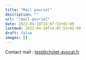 ```yaml
---
title: "Mail pouriel"
description: ""
url: "/mail-pouriel"
date: 2022-04-18T14:07:53+02:00
lastmod: 2022-04-18T14:07:53+02:00
draft: false
images: []
---
```


Contact mail : test@cholet-avocat.fr
